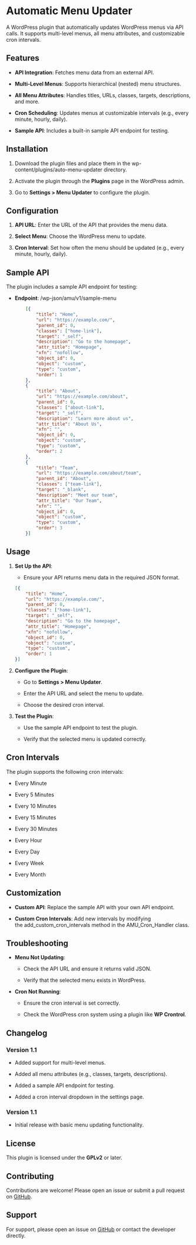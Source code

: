 **Automatic Menu Updater**
==========================

A WordPress plugin that automatically updates WordPress menus via API calls. It supports multi-level menus, all menu attributes, and customizable cron intervals.

**Features**
------------

*   **API Integration**: Fetches menu data from an external API.
    
*   **Multi-Level Menus**: Supports hierarchical (nested) menu structures.
    
*   **All Menu Attributes**: Handles titles, URLs, classes, targets, descriptions, and more.
    
*   **Cron Scheduling**: Updates menus at customizable intervals (e.g., every minute, hourly, daily).
    
*   **Sample API**: Includes a built-in sample API endpoint for testing.
    

**Installation**
----------------

1.  Download the plugin files and place them in the wp-content/plugins/auto-menu-updater directory.
    
2.  Activate the plugin through the **Plugins** page in the WordPress admin.
    
3.  Go to **Settings > Menu Updater** to configure the plugin.
    

**Configuration**
-----------------

1.  **API URL**: Enter the URL of the API that provides the menu data.
    
2.  **Select Menu**: Choose the WordPress menu to update.
    
3.  **Cron Interval**: Set how often the menu should be updated (e.g., every minute, hourly, daily).
    

**Sample API**
--------------

The plugin includes a sample API endpoint for testing:

*   **Endpoint**: /wp-json/amu/v1/sample-menu
    
    ```json 
        [{
            "title": "Home",
            "url": "https://example.com/",
            "parent_id": 0,
            "classes": ["home-link"],
            "target": "_self",
            "description": "Go to the homepage",
            "attr_title": "Homepage",
            "xfn": "nofollow",
            "object_id": 0,
            "object": "custom",
            "type": "custom",
            "order": 1
        },
        {
            "title": "About",
            "url": "https://example.com/about",
            "parent_id": 0,
            "classes": ["about-link"],
            "target": "_self",
            "description": "Learn more about us",
            "attr_title": "About Us",
            "xfn": "",
            "object_id": 0,
            "object": "custom",
            "type": "custom",
            "order": 2
        },
        {
            "title": "Team",
            "url": "https://example.com/about/team",
            "parent_id": "About",
            "classes": ["team-link"],
            "target": "_blank",
            "description": "Meet our team",
            "attr_title": "Our Team",
            "xfn": "",
            "object_id": 0,
            "object": "custom",
            "type": "custom",
            "order": 3
        }]
     ```
    

**Usage**
---------

1.  **Set Up the API**:
    
    *   Ensure your API returns menu data in the required JSON format.
        
    ```json 
    [{
        "title": "Home",
        "url": "https://example.com/",
        "parent_id": 0,
        "classes": ["home-link"],
        "target": "_self",
        "description": "Go to the homepage",
        "attr_title": "Homepage",
        "xfn": "nofollow",
        "object_id": 0,
        "object": "custom",
        "type": "custom",
        "order": 1
    }]
    ```
        
2.  **Configure the Plugin**:
    
    *   Go to **Settings > Menu Updater**.
        
    *   Enter the API URL and select the menu to update.
        
    *   Choose the desired cron interval.
        
3.  **Test the Plugin**:
    
    *   Use the sample API endpoint to test the plugin.
        
    *   Verify that the selected menu is updated correctly.
        

**Cron Intervals**
------------------

The plugin supports the following cron intervals:

*   Every Minute
    
*   Every 5 Minutes
    
*   Every 10 Minutes
    
*   Every 15 Minutes
    
*   Every 30 Minutes
    
*   Every Hour
    
*   Every Day
    
*   Every Week
    
*   Every Month
    

**Customization**
-----------------

*   **Custom API**: Replace the sample API with your own API endpoint.
    
*   **Custom Cron Intervals**: Add new intervals by modifying the add\_custom\_cron\_intervals method in the AMU\_Cron\_Handler class.
    

**Troubleshooting**
-------------------

*   **Menu Not Updating**:
    
    *   Check the API URL and ensure it returns valid JSON.
        
    *   Verify that the selected menu exists in WordPress.
        
*   **Cron Not Running**:
    
    *   Ensure the cron interval is set correctly.
        
    *   Check the WordPress cron system using a plugin like **WP Crontrol**.
        

**Changelog**
-------------

### **Version 1.1**

*   Added support for multi-level menus.
    
*   Added all menu attributes (e.g., classes, targets, descriptions).
    
*   Added a sample API endpoint for testing.
    
*   Added a cron interval dropdown in the settings page.
    

### **Version 1.1**

*   Initial release with basic menu updating functionality.
    

**License**
-----------

This plugin is licensed under the **GPLv2** or later.

**Contributing**
----------------

Contributions are welcome! Please open an issue or submit a pull request on [GitHub](https://github.com/vishnusomanus/auto-menu-updater).

**Support**
-----------

For support, please open an issue on [GitHub](https://github.com/vishnusomanus/auto-menu-updater) or contact the developer directly.